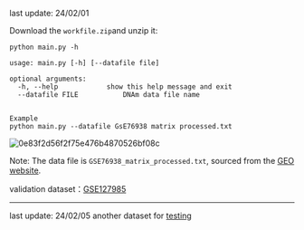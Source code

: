 last update: 24/02/01

Download the ```workfile.zip```and unzip it:

```
python main.py -h

usage: main.py [-h] [--datafile file] 

optional arguments:
  -h, --help            show this help message and exit
  --datafile FILE           DNAm data file name
  
```

```
Example
python main.py --datafile GsE76938 matrix processed.txt
```

![0e83f2d56f2f75e476b4870526bf08c](https://github.com/ApolloLSY/MLrepro_Arxiv/assets/78656349/4f8dc010-fc08-4a29-9d35-eda0210c53fc)






Note: The data file is ```GSE76938_matrix_processed.txt```, sourced from the [GEO website](https://www.ncbi.nlm.nih.gov/geo/query/acc.cgi?acc=GSE76938).



validation dataset：[GSE127985](https://www.ncbi.nlm.nih.gov/geo/query/acc.cgi?acc=GSE127985)

------------
last update: 24/02/05
another dataset for [testing](https://www.ncbi.nlm.nih.gov/geo/query/acc.cgi)
